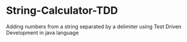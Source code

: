 # String-Calculator-TDD
Adding numbers from a string separated by a delimiter using Test Driven Development in java language
